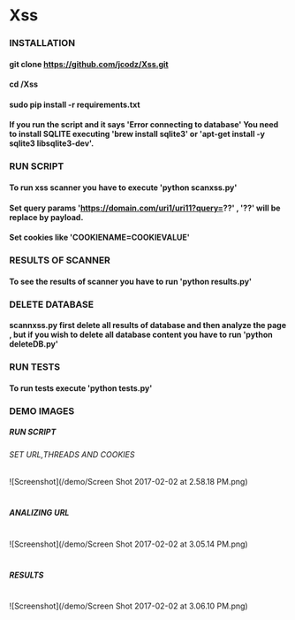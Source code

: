 # Xss

### INSTALLATION

#### git clone https://github.com/jcodz/Xss.git
#### cd /Xss
#### sudo pip install -r requirements.txt

#### If you run the script and it says 'Error connecting to database' You need to install SQLITE executing 'brew install sqlite3' or 'apt-get install -y sqlite3 libsqlite3-dev'. 

### RUN SCRIPT  

#### To run xss scanner you have to execute 'python scanxss.py'

#### Set query params 'https://domain.com/uri1/uri11?query=??' , '??' will be replace by payload.

#### Set cookies like 'COOKIENAME=COOKIEVALUE'

### RESULTS OF SCANNER

#### To see the results of scanner you have to run 'python results.py'

### DELETE DATABASE 

#### scannxss.py first delete all results of database and then analyze the page , but if you wish to delete all database content you have to run 'python deleteDB.py'

### RUN TESTS

#### To run tests execute 'python tests.py'

### DEMO IMAGES

##### RUN SCRIPT

###### SET URL,THREADS AND COOKIES

![Screenshot](/demo/Screen Shot 2017-02-02 at 2.58.18 PM.png)
#
##### ANALIZING URL 
#
![Screenshot](/demo/Screen Shot 2017-02-02 at 3.05.14 PM.png)
#
##### RESULTS
#
![Screenshot](/demo/Screen Shot 2017-02-02 at 3.06.10 PM.png)


